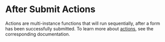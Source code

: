 # After Submit Actions

Actions are multi-instance functions that will run sequentially, after a form has been successfully submitted. To learn more about [actions](./form-area#after-submit-actions), see the corresponding documentation.

<!--@include: ./_partials/action-acymailing.md-->
<!--@include: ./_partials/action-airtable.md-->
<!--@include: ./_partials/action-alter.md-->
<!--@include: ./_partials/action-download.md-->
<!--@include: ./_partials/action-email.md-->
<!--@include: ./_partials/action-mailchimp.md-->
<!--@include: ./_partials/action-message.md-->
<!--@include: ./_partials/action-redirect.md-->
<!--@include: ./_partials/action-validate.md-->
<!--@include: ./_partials/action-save-csv.md-->
<!--@include: ./_partials/action-save-database.md-->
<!--@include: ./_partials/action-save-google-sheet.md-->
